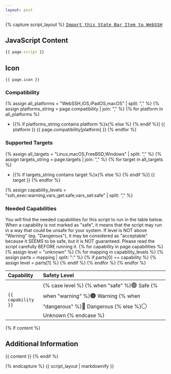 ```yaml
---
layout: post
---
```


{% capture script_layout %}
<kbd><a href="websshstatebar-import://raw.githubusercontent.com/webssh-software/webssh-state-bar/refs/heads/main/{{ page.path }}"> Import this State Bar Item to WebSSH</a></kbd>

## JavaScript Content
```javascript
{{ page.script }}
```

## Icon
`{{ page.icon }}`

### Compatibility
{% assign all_platforms = "WebSSH,iOS,iPadOS,macOS" | split: "," %}
{% assign platforms_string = page.compatibility | join: "," %}
{% for platform in all_platforms %}
- [{% if platforms_string contains platform %}x{% else %} {% endif %}] {{ platform }} {{ page.compatibility[platform] }}
{% endfor %}

### Supported Targets
{% assign all_targets = "Linux,macOS,FreeBSD,Windows" | split: "," %}
{% assign targets_string = page.targets | join: "," %}
{% for target in all_targets %}
- [{% if targets_string contains target %}x{% else %} {% endif %}] {{ target }}
{% endfor %}

{% assign capability_levels = "ssh_exec:warning,vars_get:safe,vars_set:safe" | split: "," %}
<h3>Needed Capabilities</h3>
You will find the needed capabilities for this script to run in the table below. When a capability is not marked as "safe", it means that the script may run in a way that could be unsafe for your system. If level is NOT above "Warning" (eg. "Dangerous"), it may be considered as "acceptable" because it SEEMS to be safe, but it is NOT guaranteed. Please read the script carefully BEFORE running it.
<table>
  <thead>
    <tr>
      <th style="text-align:left;">Capability</th>
      <th style="text-align:left;">Safety Level</th>
    </tr>
  </thead>
  <tbody>
    {% for capability in page.capabilities %}
      {% assign level = "unknown" %}
      {% for mapping in capability_levels %}
        {% assign parts = mapping | split: ":" %}
        {% if parts[0] == capability %}
          {% assign level = parts[1] %}
        {% endif %}
      {% endfor %}
      <tr>
        <td><code>{{ capability }}</code></td>
        <td>
          {% case level %}
            {% when "safe" %}<span style="font-size:1.2em;">🟢</span> Safe
            {% when "warning" %}<span style="font-size:1.2em;">🟠</span> Warning
            {% when "dangerous" %}<span style="font-size:1.2em;">🔴</span> Dangerous
            {% else %}<span style="font-size:1.2em;">⚪</span> Unknown
          {% endcase %}
        </td>
      </tr>
    {% endfor %}
  </tbody>
</table>

{% if content %}
## Additional Information
{{ content }}
{% endif %}

{% endcapture %}
{{ script_layout | markdownify }}
